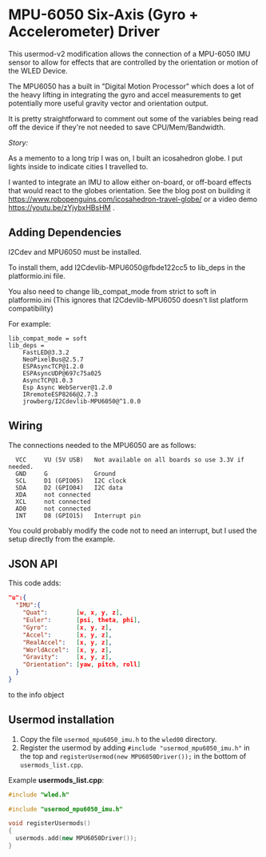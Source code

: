 # MPU-6050 Six-Axis (Gyro + Accelerometer) Driver

This usermod-v2 modification allows the connection of a MPU-6050 IMU sensor to
allow for effects that are controlled by the orientation or motion of the WLED Device.

The MPU6050 has a built in "Digital Motion Processor" which does a lot of the heavy
lifting in integrating the gyro and accel measurements to get potentially more
useful gravity vector and orientation output.

It is pretty straightforward to comment out some of the variables being read off the device if they're not needed to save CPU/Mem/Bandwidth.

_Story:_

As a memento to a long trip I was on, I built an icosahedron globe. I put lights inside to indicate cities I travelled to.

I wanted to integrate an IMU to allow either on-board, or off-board effects that would
react to the globes orientation. See the blog post on building it <https://www.robopenguins.com/icosahedron-travel-globe/> or a video demo <https://youtu.be/zYjybxHBsHM> .

## Adding Dependencies

I2Cdev and MPU6050 must be installed.

To install them, add I2Cdevlib-MPU6050@fbde122cc5 to lib_deps in the platformio.ini file.

You also need to change lib_compat_mode from strict to soft in platformio.ini (This ignores that I2Cdevlib-MPU6050 doesn't list platform compatibility)

For example:

```
lib_compat_mode = soft
lib_deps =
    FastLED@3.3.2
    NeoPixelBus@2.5.7
    ESPAsyncTCP@1.2.0
    ESPAsyncUDP@697c75a025
    AsyncTCP@1.0.3
    Esp Async WebServer@1.2.0
    IRremoteESP8266@2.7.3
    jrowberg/I2Cdevlib-MPU6050@^1.0.0
```

## Wiring

The connections needed to the MPU6050 are as follows:
```
  VCC     VU (5V USB)   Not available on all boards so use 3.3V if needed.
  GND     G             Ground
  SCL     D1 (GPIO05)   I2C clock
  SDA     D2 (GPIO04)   I2C data
  XDA     not connected
  XCL     not connected
  AD0     not connected
  INT     D8 (GPIO15)   Interrupt pin
```

You could probably modify the code not to need an interrupt, but I used the
setup directly from the example.

## JSON API

This code adds:
```json
"u":{
  "IMU":{
    "Quat":        [w, x, y, z],
    "Euler":       [psi, theta, phi],
    "Gyro":        [x, y, z],
    "Accel":       [x, y, z],
    "RealAccel":   [x, y, z],
    "WorldAccel":  [x, y, z],
    "Gravity":     [x, y, z],
    "Orientation": [yaw, pitch, roll]
  }
}
```
to the info object

## Usermod installation

1. Copy the file `usermod_mpu6050_imu.h` to the `wled00` directory.
2. Register the usermod by adding `#include "usermod_mpu6050_imu.h"` in the top and `registerUsermod(new MPU6050Driver());` in the bottom of `usermods_list.cpp`.

Example **usermods_list.cpp**:

```cpp
#include "wled.h"

#include "usermod_mpu6050_imu.h"

void registerUsermods()
{
  usermods.add(new MPU6050Driver());
}
```
